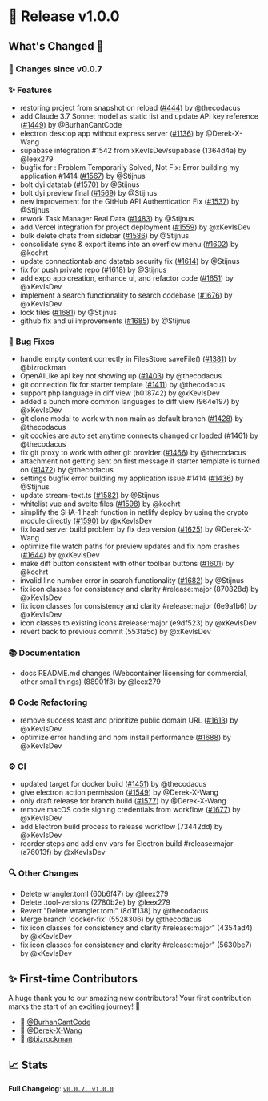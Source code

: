 # 🚀 Release v1.0.0

## What's Changed 🌟

### 🔄 Changes since v0.0.7

### ✨ Features

* restoring project from snapshot on reload ([#444](https://github.com/stackblitz-labs/bolt/pull/444)) by @thecodacus
* add Claude 3.7 Sonnet model as static list and update API key reference ([#1449](https://github.com/stackblitz-labs/bolt/pull/1449)) by @BurhanCantCode
* electron desktop app without express server ([#1136](https://github.com/stackblitz-labs/bolt/pull/1136)) by @Derek-X-Wang
* supabase integration #1542 from xKevIsDev/supabase (1364d4a) by @leex279
* bugfix for : Problem Temporarily Solved, Not Fix: Error building my application #1414 ([#1567](https://github.com/stackblitz-labs/bolt/pull/1567)) by @Stijnus
* bolt dyi datatab ([#1570](https://github.com/stackblitz-labs/bolt/pull/1570)) by @Stijnus
* bolt dyi preview final ([#1569](https://github.com/stackblitz-labs/bolt/pull/1569)) by @Stijnus
* new improvement for the GitHub API Authentication Fix  ([#1537](https://github.com/stackblitz-labs/bolt/pull/1537)) by @Stijnus
* rework Task Manager Real Data ([#1483](https://github.com/stackblitz-labs/bolt/pull/1483)) by @Stijnus
* add Vercel integration for project deployment ([#1559](https://github.com/stackblitz-labs/bolt/pull/1559)) by @xKevIsDev
* bulk delete chats from sidebar ([#1586](https://github.com/stackblitz-labs/bolt/pull/1586)) by @Stijnus
* consolidate sync & export items into an overflow menu ([#1602](https://github.com/stackblitz-labs/bolt/pull/1602)) by @kochrt
* update connectiontab and datatab security fix ([#1614](https://github.com/stackblitz-labs/bolt/pull/1614)) by @Stijnus
* fix for push private repo ([#1618](https://github.com/stackblitz-labs/bolt/pull/1618)) by @Stijnus
* add expo app creation, enhance ui, and refactor code ([#1651](https://github.com/stackblitz-labs/bolt/pull/1651)) by @xKevIsDev
* implement a search functionality to search codebase ([#1676](https://github.com/stackblitz-labs/bolt/pull/1676)) by @xKevIsDev
* lock files ([#1681](https://github.com/stackblitz-labs/bolt/pull/1681)) by @Stijnus
* github fix and ui improvements ([#1685](https://github.com/stackblitz-labs/bolt/pull/1685)) by @Stijnus


### 🐛 Bug Fixes

* handle empty content correctly in FilesStore saveFile() ([#1381](https://github.com/stackblitz-labs/bolt/pull/1381)) by @bizrockman
* OpenAILike api key not showing up ([#1403](https://github.com/stackblitz-labs/bolt/pull/1403)) by @thecodacus
* git connection fix for starter template ([#1411](https://github.com/stackblitz-labs/bolt/pull/1411)) by @thecodacus
* support php language in diff view (b018742) by @xKevIsDev
* added a bunch more common languages to diff view (964e197) by @xKevIsDev
* git clone modal to work with non main as default branch ([#1428](https://github.com/stackblitz-labs/bolt/pull/1428)) by @thecodacus
* git cookies are auto set anytime connects changed or loaded ([#1461](https://github.com/stackblitz-labs/bolt/pull/1461)) by @thecodacus
* fix git proxy to work with other git provider ([#1466](https://github.com/stackblitz-labs/bolt/pull/1466)) by @thecodacus
* attachment not getting sent on first message if starter template is turned on ([#1472](https://github.com/stackblitz-labs/bolt/pull/1472)) by @thecodacus
* settings bugfix error building my application  issue #1414 ([#1436](https://github.com/stackblitz-labs/bolt/pull/1436)) by @Stijnus
* update stream-text.ts ([#1582](https://github.com/stackblitz-labs/bolt/pull/1582)) by @Stijnus
* whitelist vue and svelte files ([#1598](https://github.com/stackblitz-labs/bolt/pull/1598)) by @kochrt
* simplify the SHA-1 hash function in netlify deploy by using the crypto module directly ([#1590](https://github.com/stackblitz-labs/bolt/pull/1590)) by @xKevIsDev
* fix load server build problem by fix dep version ([#1625](https://github.com/stackblitz-labs/bolt/pull/1625)) by @Derek-X-Wang
* optimize file watch paths for preview updates and fix npm crashes ([#1644](https://github.com/stackblitz-labs/bolt/pull/1644)) by @xKevIsDev
* make diff button consistent with other toolbar buttons ([#1601](https://github.com/stackblitz-labs/bolt/pull/1601)) by @kochrt
* invalid line number error in search functionality ([#1682](https://github.com/stackblitz-labs/bolt/pull/1682)) by @Stijnus
* fix icon classes for consistency and clarity #release:major (870828d) by @xKevIsDev
* fix icon classes for consistency and clarity #release:major (6e9a1b6) by @xKevIsDev
* icon classes to existing icons #release:major (e9df523) by @xKevIsDev
* revert back to previous commit (553fa5d) by @xKevIsDev


### 📚 Documentation

* docs README.md changes (Webcontainer liicensing for commercial, other small things) (88901f3) by @leex279


### ♻️ Code Refactoring

* remove success toast and prioritize public domain URL ([#1613](https://github.com/stackblitz-labs/bolt/pull/1613)) by @xKevIsDev
* optimize error handling and npm install performance ([#1688](https://github.com/stackblitz-labs/bolt/pull/1688)) by @xKevIsDev


### ⚙️ CI

* updated target for docker build ([#1451](https://github.com/stackblitz-labs/bolt/pull/1451)) by @thecodacus
* give electron action permission ([#1549](https://github.com/stackblitz-labs/bolt/pull/1549)) by @Derek-X-Wang
* only draft release for branch build ([#1577](https://github.com/stackblitz-labs/bolt/pull/1577)) by @Derek-X-Wang
* remove macOS code signing credentials from workflow ([#1677](https://github.com/stackblitz-labs/bolt/pull/1677)) by @xKevIsDev
* add Electron build process to release workflow (73442dd) by @xKevIsDev
* reorder steps and add env vars for Electron build #release:major (a76013f) by @xKevIsDev


### 🔍 Other Changes

* Delete wrangler.toml (60b6f47) by @leex279
* Delete .tool-versions (2780b2e) by @leex279
* Revert "Delete wrangler.toml" (8d1f138) by @thecodacus
* Merge branch 'docker-fix' (5528306) by @thecodacus
* fix icon classes for consistency and clarity #release:major" (4354ad4) by @xKevIsDev
* fix icon classes for consistency and clarity #release:major" (5630be7) by @xKevIsDev


## ✨ First-time Contributors

A huge thank you to our amazing new contributors! Your first contribution marks the start of an exciting journey! 🌟

* 🌟 [@BurhanCantCode](https://github.com/BurhanCantCode)
* 🌟 [@Derek-X-Wang](https://github.com/Derek-X-Wang)
* 🌟 [@bizrockman](https://github.com/bizrockman)

## 📈 Stats

**Full Changelog**: [`v0.0.7..v1.0.0`](https://github.com/stackblitz-labs/bolt/compare/v0.0.7...v1.0.0)
